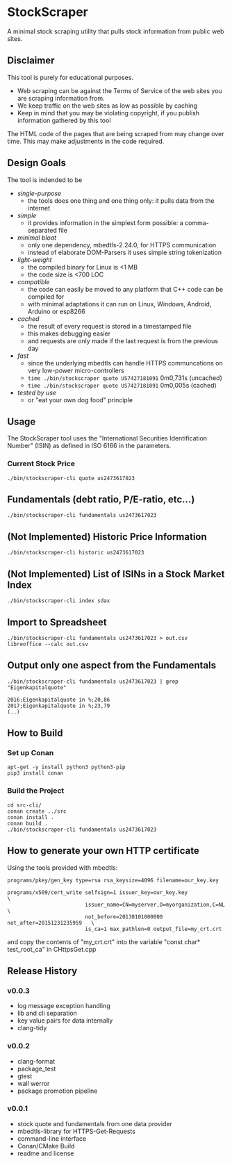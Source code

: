 # StockScraper

A minimal stock scraping utility that pulls stock information from public web sites.

## Disclaimer

This tool is purely for educational purposes.

* Web scraping can be against the Terms of Service of the web sites you are scraping information from.
* We keep traffic on the web sites as low as possible by caching
* Keep in mind that you may be violating copyright, if you publish information gathered by this tool

The HTML code of the pages that are being scraped from may change over time. This may make adjustments in the code required.

## Design Goals

The tool is indended to be

* *single-purpose*
  * the tools does one thing and one thing only: it pulls data from the internet
* *simple*
  * it provides information in the simplest form possible: a comma-separated file
* *minimal bloat*
  * only one dependency, mbedtls-2.24.0, for HTTPS communication
  * instead of elaborate DOM-Parsers it uses simple string tokenization
* *light-weight*
  * the compiled binary for Linux is <1 MB
  * the code size is <700 LOC
* *compatible*
  * the code can easily be moved to any platform that C++ code can be compiled for
  * with minimal adaptations it can run on Linux, Windows, Android, Arduino or esp8266
* *cached*
  * the result of every request is stored in a timestamped file
  * this makes debugging easier
  * and requests are only made if the last request is from the previous day
* *fast*
  * since the underlying mbedtls can handle HTTPS communcations on very low-power micro-controllers
  * `time ./bin/stockscraper quote US7427181091` 0m0,731s (uncached)
  * `time ./bin/stockscraper quote US7427181091` 0m0,005s (cached)
* *tested by use*
  * or "eat your own dog food" principle

## Usage

The StockScraper tool uses the "International Securities Identification Number" (ISIN) as defined in ISO 6166 in the parameters.

### Current Stock Price

```
./bin/stockscraper-cli quote us2473617023
```

## Fundamentals (debt ratio, P/E-ratio, etc...)

```
./bin/stockscraper-cli fundamentals us2473617023
```

## (Not Implemented) Historic Price Information

```
./bin/stockscraper-cli historic us2473617023
```

## (Not Implemented) List of ISINs in a Stock Market Index

```
./bin/stockscraper-cli index sdax
```

## Import to Spreadsheet

```
./bin/stockscraper-cli fundamentals us2473617023 > out.csv
libreoffice --calc out.csv
```

## Output only one aspect from the Fundamentals

```
./bin/stockscraper-cli fundamentals us2473617023 | grep "Eigenkapitalquote"

2016;Eigenkapitalquote in %;20,86
2017;Eigenkapitalquote in %;23,79
(..)
```

## How to Build

### Set up Conan

```
apt-get -y install python3 python3-pip
pip3 install conan
```

### Build the Project

```
cd src-cli/
conan create ../src
conan install .
conan build .
./bin/stockscraper-cli fundamentals us2473617023
```

## How to generate your own HTTP certificate

Using the tools provided with mbedtls:

```
programs/pkey/gen_key type=rsa rsa_keysize=4096 filename=our_key.key

programs/x509/cert_write selfsign=1 issuer_key=our_key.key                    \
                         issuer_name=CN=myserver,O=myorganization,C=NL        \
                         not_before=20130101000000 not_after=20151231235959   \
                         is_ca=1 max_pathlen=0 output_file=my_crt.crt
```

and copy the contents of "my_crt.crt" into the variable "const char* test_root_ca" in CHttpsGet.cpp

## Release History

### v0.0.3

* log message exception handling
* lib and cli separation
* key value pairs for data internally
* clang-tidy

### v0.0.2

* clang-format
* package_test
* gtest
* wall werror
* package promotion pipeline

### v0.0.1

* stock quote and fundamentals from one data provider
* mbedtls-library for HTTPS-Get-Requests
* command-line interface
* Conan/CMake Build
* readme and license

##

